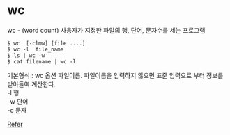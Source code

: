 # wc

wc - (word count) 사용자가 지정한 파일의 행, 단어, 문자수를 세는 프로그램

```
$ wc  [-clmw] [file ....]
$ wc -l  file_name
$ ls | wc -w
$ cat filename | wc -l
```

기본형식 : wc 옵션 파일이름. 
파일이름을 입력하지 않으면 표준 입력으로 부터 정보를 받아들여 계산한다.  
-l 행  
-w 단어   
-c 문자  

[Refer](http://www.incodom.kr/Linux/%EA%B8%B0%EB%B3%B8%EB%AA%85%EB%A0%B9%EC%96%B4/wc)
